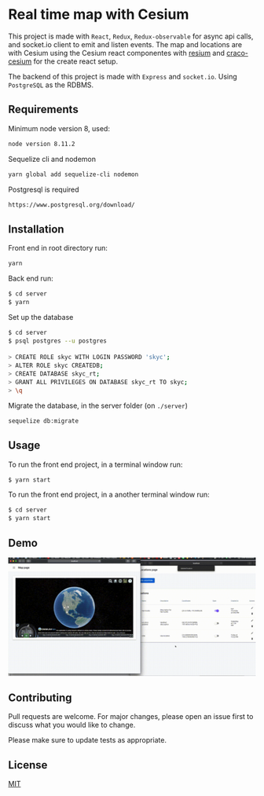 # Real time map with Cesium

This project is made with `React`, `Redux`, `Redux-observable` for async api calls, and socket.io client to emit and listen events. The map and locations are with Cesium using the Cesium react componentes with [resium](https://github.com/darwin-education/resium) and [craco-cesium](https://github.com/darwin-education/craco-cesium) for the create react setup.

The backend of this project is made with `Express` and `socket.io`. Using `PostgreSQL` as the RDBMS.

## Requirements

Minimum node version 8, used:
```bash
node version 8.11.2
```

Sequelize cli and nodemon
```bash
yarn global add sequelize-cli nodemon
```

Postgresql is required

```bash
https://www.postgresql.org/download/
```

## Installation

Front end in root directory run:
```bash
yarn 
```

Back end run:
```bash
$ cd server
$ yarn
```

Set up the database
```bash
$ cd server
$ psql postgres --u postgres

> CREATE ROLE skyc WITH LOGIN PASSWORD 'skyc';
> ALTER ROLE skyc CREATEDB;
> CREATE DATABASE skyc_rt;
> GRANT ALL PRIVILEGES ON DATABASE skyc_rt TO skyc;
> \q
```

Migrate the database, in the server folder (on `./server`)
```bash
sequelize db:migrate
```


## Usage

To run the front end project, in a terminal window run:
```bash
$ yarn start
```

To run the front end project, in a another terminal window run:
```bash
$ cd server
$ yarn start
```

## Demo
![](demo.gif)


## Contributing
Pull requests are welcome. For major changes, please open an issue first to discuss what you would like to change.

Please make sure to update tests as appropriate.

## License
[MIT](https://choosealicense.com/licenses/mit/)
